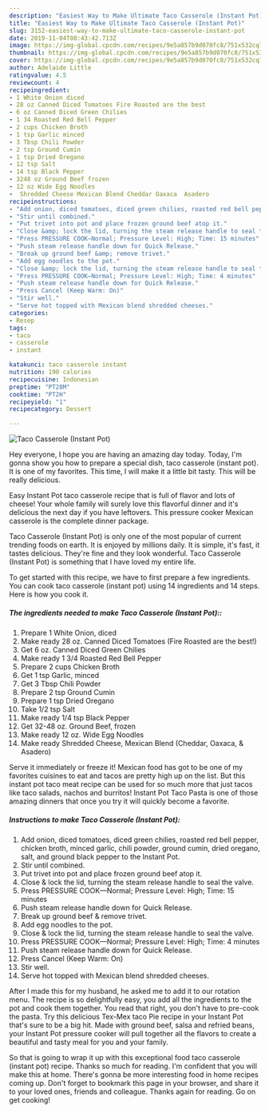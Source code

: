 ```yaml
---
description: "Easiest Way to Make Ultimate Taco Casserole (Instant Pot)"
title: "Easiest Way to Make Ultimate Taco Casserole (Instant Pot)"
slug: 3152-easiest-way-to-make-ultimate-taco-casserole-instant-pot
date: 2019-11-04T08:43:42.713Z
image: https://img-global.cpcdn.com/recipes/9e5a857b9d070fc8/751x532cq70/taco-casserole-instant-pot-recipe-main-photo.jpg
thumbnail: https://img-global.cpcdn.com/recipes/9e5a857b9d070fc8/751x532cq70/taco-casserole-instant-pot-recipe-main-photo.jpg
cover: https://img-global.cpcdn.com/recipes/9e5a857b9d070fc8/751x532cq70/taco-casserole-instant-pot-recipe-main-photo.jpg
author: Adelaide Little
ratingvalue: 4.5
reviewcount: 4
recipeingredient:
- 1 White Onion diced
- 28 oz Canned Diced Tomatoes Fire Roasted are the best
- 6 oz Canned Diced Green Chilies
- 1 34 Roasted Red Bell Pepper
- 2 cups Chicken Broth
- 1 tsp Garlic minced
- 3 Tbsp Chili Powder
- 2 tsp Ground Cumin
- 1 tsp Dried Oregano
- 12 tsp Salt
- 14 tsp Black Pepper
- 3248 oz Ground Beef frozen
- 12 oz Wide Egg Noodles
-  Shredded Cheese Mexican Blend Cheddar Oaxaca  Asadero
recipeinstructions:
- "Add onion, diced tomatoes, diced green chilies, roasted red bell pepper, chicken broth, minced garlic, chili powder, ground cumin, dried oregano, salt, and ground black pepper to the Instant Pot."
- "Stir until combined."
- "Put trivet into pot and place frozen ground beef atop it."
- "Close &amp; lock the lid, turning the steam release handle to seal the valve."
- "Press PRESSURE COOK—Normal; Pressure Level: High; Time: 15 minutes"
- "Push steam release handle down for Quick Release."
- "Break up ground beef &amp; remove trivet."
- "Add egg noodles to the pot."
- "Close &amp; lock the lid, turning the steam release handle to seal the valve."
- "Press PRESSURE COOK—Normal; Pressure Level: High; Time: 4 minutes"
- "Push steam release handle down for Quick Release."
- "Press Cancel (Keep Warm: On)"
- "Stir well."
- "Serve hot topped with Mexican blend shredded cheeses."
categories:
- Resep
tags:
- taco
- casserole
- instant

katakunci: taco casserole instant
nutrition: 190 calories
recipecuisine: Indonesian
preptime: "PT28M"
cooktime: "PT2H"
recipeyield: "1"
recipecategory: Dessert

---
```



![Taco Casserole (Instant Pot)](https://img-global.cpcdn.com/recipes/9e5a857b9d070fc8/751x532cq70/taco-casserole-instant-pot-recipe-main-photo.jpg)

Hey everyone, I hope you are having an amazing day today. Today, I'm gonna show you how to prepare a special dish, taco casserole (instant pot). It is one of my favorites. This time, I will make it a little bit tasty. This will be really delicious.

Easy Instant Pot taco casserole recipe that is full of flavor and lots of cheese! Your whole family will surely love this flavorful dinner and it&#39;s delicious the next day if you have leftovers. This pressure cooker Mexican casserole is the complete dinner package.

Taco Casserole (Instant Pot) is only one of the most popular of current trending foods on earth. It is enjoyed by millions daily. It is simple, it's fast, it tastes delicious. They're fine and they look wonderful. Taco Casserole (Instant Pot) is something that I have loved my entire life.


To get started with this recipe, we have to first prepare a few ingredients. You can cook taco casserole (instant pot) using 14 ingredients and 14 steps. Here is how you cook it.

##### The ingredients needed to make Taco Casserole (Instant Pot)::

1. Prepare 1 White Onion, diced
1. Make ready 28 oz. Canned Diced Tomatoes (Fire Roasted are the best!)
1. Get 6 oz. Canned Diced Green Chilies
1. Make ready 1 3/4 Roasted Red Bell Pepper
1. Prepare 2 cups Chicken Broth
1. Get 1 tsp Garlic, minced
1. Get 3 Tbsp Chili Powder
1. Prepare 2 tsp Ground Cumin
1. Prepare 1 tsp Dried Oregano
1. Take 1/2 tsp Salt
1. Make ready 1/4 tsp Black Pepper
1. Get 32-48 oz. Ground Beef, frozen
1. Make ready 12 oz. Wide Egg Noodles
1. Make ready  Shredded Cheese, Mexican Blend (Cheddar, Oaxaca, &amp; Asadero)


Serve it immediately or freeze it! Mexican food has got to be one of my favorites cuisines to eat and tacos are pretty high up on the list. But this instant pot taco meat recipe can be used for so much more that just tacos like taco salads, nachos and burritos! Instant Pot Taco Pasta is one of those amazing dinners that once you try it will quickly become a favorite. 

##### Instructions to make Taco Casserole (Instant Pot):

1. Add onion, diced tomatoes, diced green chilies, roasted red bell pepper, chicken broth, minced garlic, chili powder, ground cumin, dried oregano, salt, and ground black pepper to the Instant Pot.
1. Stir until combined.
1. Put trivet into pot and place frozen ground beef atop it.
1. Close &amp; lock the lid, turning the steam release handle to seal the valve.
1. Press PRESSURE COOK—Normal; Pressure Level: High; Time: 15 minutes
1. Push steam release handle down for Quick Release.
1. Break up ground beef &amp; remove trivet.
1. Add egg noodles to the pot.
1. Close &amp; lock the lid, turning the steam release handle to seal the valve.
1. Press PRESSURE COOK—Normal; Pressure Level: High; Time: 4 minutes
1. Push steam release handle down for Quick Release.
1. Press Cancel (Keep Warm: On)
1. Stir well.
1. Serve hot topped with Mexican blend shredded cheeses.


After I made this for my husband, he asked me to add it to our rotation menu. The recipe is so delightfully easy, you add all the ingredients to the pot and cook them together. You read that right, you don&#39;t have to pre-cook the pasta. Try this delicious Tex-Mex taco Pie recipe in your Instant Pot that&#39;s sure to be a big hit. Made with ground beef, salsa and refried beans, your Instant Pot pressure cooker will pull together all the flavors to create a beautiful and tasty meal for you and your family. 

So that is going to wrap it up with this exceptional food taco casserole (instant pot) recipe. Thanks so much for reading. I'm confident that you will make this at home. There's gonna be more interesting food in home recipes coming up. Don't forget to bookmark this page in your browser, and share it to your loved ones, friends and colleague. Thanks again for reading. Go on get cooking!
